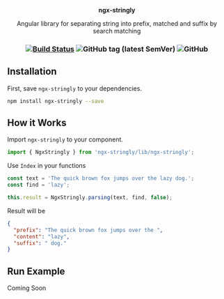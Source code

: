 <p align='center'><b>ngx-stringly</b></p>
<p align='center'>Angular library for separating string into prefix, matched and suffix by search matching</p>
<h3 align='center'>

  [![Build Status](https://travis-ci.org/rizentium/ngx-stringly.svg?branch=master)](https://travis-ci.org/rizentium/ngx-stringly)
  ![GitHub tag (latest SemVer)](https://img.shields.io/github/tag/rizentium/ngx-stringly.svg)
  ![GitHub](https://img.shields.io/github/license/rizentium/ngx-stringly.svg)
  
</h3>

## Installation
First, save `ngx-stringly` to your dependencies.
```bash
npm install ngx-stringly --save
```

## How it Works
Import `ngx-stringly` to your component.
```typescript
import { NgxStringly } from 'ngx-stringly/lib/ngx-stringly';
```
Use `Index` in your functions
```typescript
const text = 'The quick brown fox jumps over the lazy dog.';
const find = 'lazy';

this.result = NgxStringly.parsing(text, find, false);
```
Result will be
```json
{
  "prefix": "The quick brown fox jumps over the ",
  "content": "lazy",
  "suffix": " dog."
}
```
## Run Example
Coming Soon
